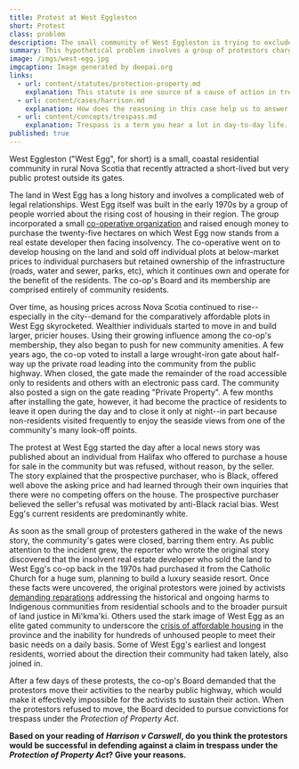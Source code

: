 ```yaml
---
title: Protest at West Eggleston
short: Protest
class: problem
description: The small community of West Eggleston is trying to exclude a group of activists from protesting outside the gateway into their community.
summary: This hypothetical problem involves a group of protestors charged under section 4 of Nova Scotia's Protection of Property Act, RSNS 1989, c 363. Please read the facts carefully, followed by the linked reading material, and think about whether or not a court would be likely to find that the protestors are 'guilty of an offence' and 'liable to a fine of not more than five hundred dollars.'
image: /imgs/west-egg.jpg
imgcaption: Image generated by deepai.org
links:
  - url: content/statutes/protection-property.md
    explanation: This statute is one source of a cause of action in trespass. What does the statue say is needed to find someone accused of trespass 'guily of an offence'?
  - url: content/cases/harrison.md
    explanation: How does the reasoning in this case help us to answer the question of whether the West Egg protestors should be convicted of trespass or not? Notice that the two judges in the case disagree on both outcomes and approaches to the problem. 
  - url: content/concepts/trespass.md
    explanation: Trespass is a term you hear a lot in day-to-day life. Where does this concept come from and what does it mean from a legal perspective?
published: true
---
```


West Eggleston ("West Egg", for short) is a small, coastal residential community in rural Nova Scotia that recently attracted a short-lived but very public protest outside its gates.

The land in West Egg has a long history and involves a complicated web of legal relationships. West Egg itself was built in the early 1970s by a group of people worried about the rising cost of housing in their region. The group incorporated a small [co-operative organization](https://canada.coop/en/what-is-a-co-op/#) and raised enough money to purchase the twenty-five hectares on which West Egg now stands from a real estate developer then facing insolvency. The co-operative went on to develop housing on the land and sold off individual plots at below-market prices to individual purchasers but retained ownership of the infrastructure (roads, water and sewer, parks, etc), which it continues own and operate for the benefit of the residents. The co-op's Board and its membership are comprised entirely of community residents.

Over time, as housing prices across Nova Scotia continued to rise--especially in the city--demand for the comparatively affordable plots in West Egg skyrocketed. Wealthier individuals started to move in and build larger, pricier houses. Using their growing influence among the co-op's membership, they also began to push for new community amenities. A few years ago, the co-op voted to install a large wrought-iron gate about half-way up the private road leading into the community from the public highway. When closed, the gate made the remainder of the road accessible only to residents and others with an electronic pass card. The community also posted a sign on the gate reading "Private Property". A few months after installing the gate, however, it had become the practice of residents to leave it open during the day and to close it only at night--in part because non-residents visited frequently to enjoy the seaside views from one of the community's many look-off points.  

The protest at West Egg started the day after a local news story was published about an individual from Halifax who offered to purchase a house for sale in the community but was refused, without reason, by the seller. The story explained that the prospective purchaser, who is Black, offered well above the asking price and had learned through their own inquiries that there were no competing offers on the house. The prospective purchaser believed the seller's refusal was motivated by anti-Black racial bias. West Egg's current residents are predominantly white. 

As soon as the small group of protesters gathered in the wake of the news story, the community's gates were closed, barring them entry. As public attention to the incident grew, the reporter who wrote the original story discovered that the insolvent real estate developer who sold the land to West Egg's co-op back in the 1970s had purchased it from the Catholic Church for a huge sum, planning to build a luxury seaside resort. Once these facts were uncovered, the original protestors were joined by activists [demanding reparations](https://www.theglobeandmail.com/canada/article-catholic-church-canadian-assets-investigation/) addressing the historical and ongoing harms to Indigenous communities from residential schools and to the broader pursuit of land justice in Mi'kma'ki. Others used the stark image of West Egg as an elite gated community to underscore the [crisis of affordable housing](https://monitormag.ca/articles/filling-data-gaps-in-the-nova-scotia-housing-crisis/) in the province and the inability for hundreds of unhoused people to meet their basic needs on a daily basis. Some of West Egg's earliest and longest residents, worried about the direction their community had taken lately, also joined in.

After a few days of these protests, the co-op's Board demanded that the protestors move their activities to the nearby public highway, which would make it effectively impossible for the activists to sustain their action. When the protestors refused to move, the Board decided to pursue convictions for trespass under the *Protection of Property Act*. 

**Based on your reading of *Harrison v Carswell*, do you think the protestors would be successful in defending against a claim in trespass under the *Protection of Property Act*? Give your reasons.**
